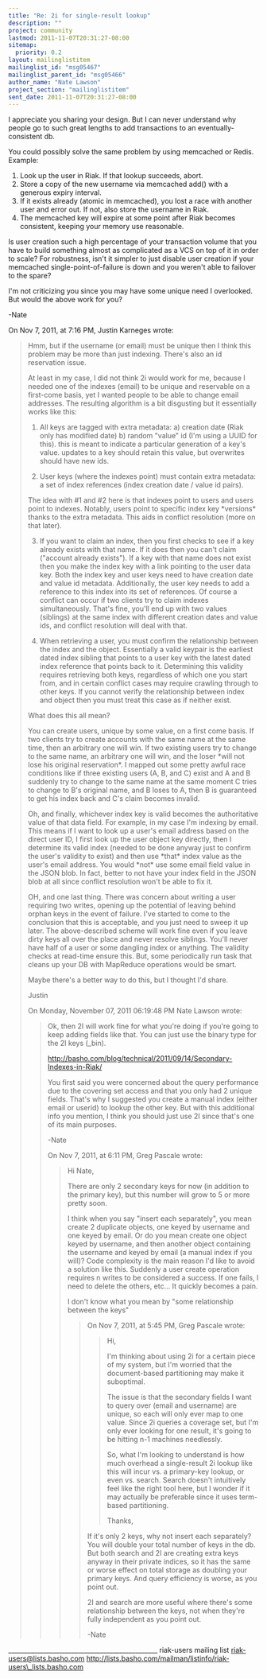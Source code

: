 ```yaml
---
title: "Re: 2i for single-result lookup"
description: ""
project: community
lastmod: 2011-11-07T20:31:27-08:00
sitemap:
  priority: 0.2
layout: mailinglistitem
mailinglist_id: "msg05467"
mailinglist_parent_id: "msg05466"
author_name: "Nate Lawson"
project_section: "mailinglistitem"
sent_date: 2011-11-07T20:31:27-08:00
---
```



I appreciate you sharing your design. But I can never understand why people go 
to such great lengths to add transactions to an eventually-consistent db.

You could possibly solve the same problem by using memcached or Redis. Example:

1. Look up the user in Riak. If that lookup succeeds, abort.
2. Store a copy of the new username via memcached add() with a generous expiry 
interval.
3. If it exists already (atomic in memcached), you lost a race with another 
user and error out. If not, also store the username in Riak.
4. The memcached key will expire at some point after Riak becomes consistent, 
keeping your memory use reasonable.

Is user creation such a high percentage of your transaction volume that you 
have to build something almost as complicated as a VCS on top of it in order to 
scale? For robustness, isn't it simpler to just disable user creation if your 
memcached single-point-of-failure is down and you weren't able to failover to 
the spare?

I'm not criticizing you since you may have some unique need I overlooked. But 
would the above work for you?

-Nate

On Nov 7, 2011, at 7:16 PM, Justin Karneges wrote:

> Hmm, but if the username (or email) must be unique then I think this problem 
> may be more than just indexing. There's also an id reservation issue.
> 
> At least in my case, I did not think 2i would work for me, because I needed 
> one of the indexes (email) to be unique and reservable on a first-come basis, 
> yet I wanted people to be able to change email addresses. The resulting 
> algorithm is a bit disgusting but it essentially works like this:
> 
> 1) All keys are tagged with extra metadata:
> a) creation date (Riak only has modified date)
> b) random "value" id (I'm using a UUID for this). this is meant to indicate 
> a particular generation of a key's value. updates to a key should retain 
> this 
> value, but overwrites should have new ids.
> 
> 2) User keys (where the indexes point) must contain extra metadata: a set of 
> index references (index creation date / value id pairs).
> 
> The idea with #1 and #2 here is that indexes point to users and users point 
> to 
> indexes. Notably, users point to specific index key \*versions\* thanks to the 
> extra metadata. This aids in conflict resolution (more on that later).
> 
> 3) If you want to claim an index, then you first checks to see if a key 
> already 
> exists with that name. If it does then you can't claim ("account already 
> exists"). If a key with that name does not exist then you make the index key 
> with a link pointing to the user data key. Both the index key and user keys 
> need to have creation date and value id metadata. Additionally, the user key 
> needs to add a reference to this index into its set of references. Of course 
> a conflict can occur if two clients try to claim indexes simultaneously. 
> That's fine, you'll end up with two values (siblings) at the same index with 
> different creation dates and value ids, and conflict resolution will deal 
> with 
> that.
> 
> 4) When retrieving a user, you must confirm the relationship between the 
> index 
> and the object. Essentially a valid keypair is the earliest dated index 
> sibling that points to a user key with the latest dated index reference that 
> points back to it. Determining this validity requires retrieving both keys, 
> regardless of which one you start from, and in certain conflict cases may 
> require crawling through to other keys. If you cannot verify the 
> relationship 
> between index and object then you must treat this case as if neither exist.
> 
> What does this all mean?
> 
> You can create users, unique by some value, on a first come basis. If two 
> clients try to create accounts with the same name at the same time, then an 
> arbitrary one will win. If two existing users try to change to the same 
> name, 
> an arbitrary one will win, and the loser \*will not lose his original 
> reservation\*. I mapped out some pretty awful race conditions like if three 
> existing users (A, B, and C) exist and A and B suddenly try to change to the 
> same name at the same moment C tries to change to B's original name, and B 
> loses to A, then B is guaranteed to get his index back and C's claim becomes 
> invalid.
> 
> Oh, and finally, whichever index key is valid becomes the authoritative value 
> of that data field. For example, in my case I'm indexing by email. This 
> means 
> if I want to look up a user's email address based on the direct user ID, I 
> first look up the user object key directly, then I determine its valid index 
> (needed to be done anyway just to confirm the user's validity to exist) and 
> then use \*that\* index value as the user's email address. You would \*not\* use 
> some email field value in the JSON blob. In fact, better to not have your 
> index field in the JSON blob at all since conflict resolution won't be able 
> to 
> fix it.
> 
> OH, and one last thing. There was concern about writing a user requiring two 
> writes, opening up the potential of leaving behind orphan keys in the event 
> of 
> failure. I've started to come to the conclusion that this is acceptable, and 
> you just need to sweep it up later. The above-described scheme will work 
> fine 
> even if you leave dirty keys all over the place and never resolve siblings. 
> You'll never have half of a user or some dangling index or anything. The 
> validity checks at read-time ensure this. But, some periodically run task 
> that cleans up your DB with MapReduce operations would be smart.
> 
> Maybe there's a better way to do this, but I thought I'd share.
> 
> Justin
> 
> On Monday, November 07, 2011 06:19:48 PM Nate Lawson wrote:
>> Ok, then 2I will work fine for what you're doing if you're going to keep
>> adding fields like that. You can just use the binary type for the 2I keys
>> (\_bin).
>> 
>> http://basho.com/blog/technical/2011/09/14/Secondary-Indexes-in-Riak/
>> 
>> You first said you were concerned about the query performance due to the
>> covering set access and that you only had 2 unique fields. That's why I
>> suggested you create a manual index (either email or userid) to lookup the
>> other key. But with this additional info you mention, I think you should
>> just use 2I since that's one of its main purposes.
>> 
>> -Nate
>> 
>> On Nov 7, 2011, at 6:11 PM, Greg Pascale wrote:
>>> Hi Nate,
>>> 
>>> There are only 2 secondary keys for now (in addition to the primary key),
>>> but this number will grow to 5 or more pretty soon.
>>> 
>>> I think when you say "insert each separately", you mean create 2
>>> duplicate objects, one keyed by username and one keyed by email. Or do
>>> you mean create one object keyed by username, and then another object
>>> containing the username and keyed by email (a manual index if you will)?
>>> Code complexity is the main reason I'd like to avoid a solution like
>>> this. Suddenly a user create operation requires n writes to be
>>> considered a success. If one fails, I need to delete the others, etc… It
>>> quickly becomes a pain.
>>> 
>>> I don't know what you mean by "some relationship between the keys"
>>> 
>>>> On Nov 7, 2011, at 5:45 PM, Greg Pascale wrote:
>>>>> Hi,
>>>>> 
>>>>> I'm thinking about using 2i for a certain piece of my system, but I'm
>>>>> worried that the document-based partitioning may make it suboptimal.
>>>>> 
>>>>> The issue is that the secondary fields I want to query over (email and
>>>>> username) are unique, so each will only ever map to one value. Since
>>>>> 2i queries a coverage set, but I'm only ever looking for one result,
>>>>> it's going to be hitting n-1 machines needlessly.
>>>>> 
>>>>> So, what I'm looking to understand is how much overhead a single-result
>>>>> 2i lookup like this will incur vs. a primary-key lookup, or even vs.
>>>>> search. Search doesn't intuitively feel like the right tool here, but
>>>>> I wonder if it may actually be preferable since it uses term-based
>>>>> partitioning.
>>>>> 
>>>>> Thanks,
>>>> 
>>>> If it's only 2 keys, why not insert each separately? You will double
>>>> your total number of keys in the db. But both search and 2I are
>>>> creating extra keys anyway in their private indices, so it has the same
>>>> or worse effect on total storage as doubling your primary keys. And
>>>> query efficiency is worse, as you point out.
>>>> 
>>>> 2I and search are more useful where there's some relationship between
>>>> the keys, not when they're fully independent as you point out.
>>>> 
>>>> -Nate


\_\_\_\_\_\_\_\_\_\_\_\_\_\_\_\_\_\_\_\_\_\_\_\_\_\_\_\_\_\_\_\_\_\_\_\_\_\_\_\_\_\_\_\_\_\_\_
riak-users mailing list
riak-users@lists.basho.com
http://lists.basho.com/mailman/listinfo/riak-users\_lists.basho.com

